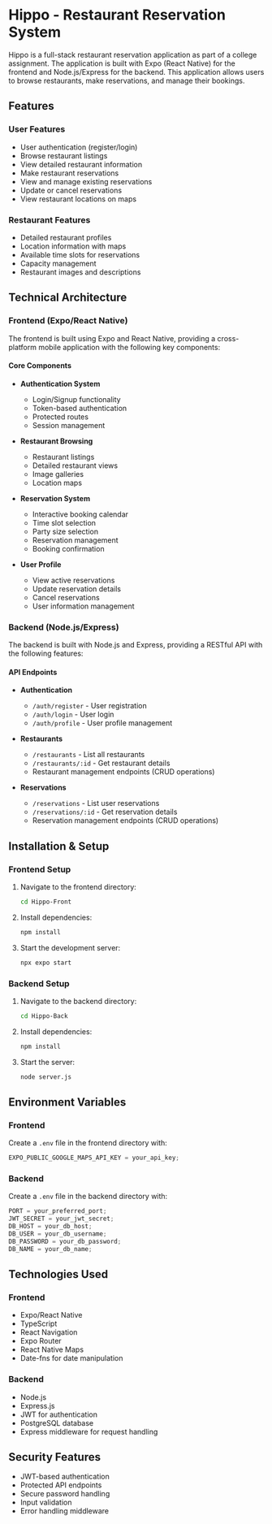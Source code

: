 # Hippo - Restaurant Reservation System

Hippo is a full-stack restaurant reservation application as part of a college assignment. The application is built with Expo (React Native) for the frontend and Node.js/Express for the backend. This application allows users to browse restaurants, make reservations, and manage their bookings.

## Features

### User Features

- User authentication (register/login)
- Browse restaurant listings
- View detailed restaurant information
- Make restaurant reservations
- View and manage existing reservations
- Update or cancel reservations
- View restaurant locations on maps

### Restaurant Features

- Detailed restaurant profiles
- Location information with maps
- Available time slots for reservations
- Capacity management
- Restaurant images and descriptions

## Technical Architecture

### Frontend (Expo/React Native)

The frontend is built using Expo and React Native, providing a cross-platform mobile application with the following key components:

#### Core Components

- **Authentication System**

  - Login/Signup functionality
  - Token-based authentication
  - Protected routes
  - Session management

- **Restaurant Browsing**

  - Restaurant listings
  - Detailed restaurant views
  - Image galleries
  - Location maps

- **Reservation System**

  - Interactive booking calendar
  - Time slot selection
  - Party size selection
  - Reservation management
  - Booking confirmation

- **User Profile**
  - View active reservations
  - Update reservation details
  - Cancel reservations
  - User information management

### Backend (Node.js/Express)

The backend is built with Node.js and Express, providing a RESTful API with the following features:

#### API Endpoints

- **Authentication**

  - `/auth/register` - User registration
  - `/auth/login` - User login
  - `/auth/profile` - User profile management

- **Restaurants**

  - `/restaurants` - List all restaurants
  - `/restaurants/:id` - Get restaurant details
  - Restaurant management endpoints (CRUD operations)

- **Reservations**
  - `/reservations` - List user reservations
  - `/reservations/:id` - Get reservation details
  - Reservation management endpoints (CRUD operations)

## Installation & Setup

### Frontend Setup

1. Navigate to the frontend directory:

   ```bash
   cd Hippo-Front
   ```

2. Install dependencies:

   ```bash
   npm install
   ```

3. Start the development server:
   ```bash
   npx expo start
   ```

### Backend Setup

1. Navigate to the backend directory:

   ```bash
   cd Hippo-Back
   ```

2. Install dependencies:

   ```bash
   npm install
   ```

3. Start the server:
   ```bash
   node server.js
   ```

## Environment Variables

### Frontend

Create a `.env` file in the frontend directory with:

```js
EXPO_PUBLIC_GOOGLE_MAPS_API_KEY = your_api_key;
```

### Backend

Create a `.env` file in the backend directory with:

```js
PORT = your_preferred_port;
JWT_SECRET = your_jwt_secret;
DB_HOST = your_db_host;
DB_USER = your_db_username;
DB_PASSWORD = your_db_password;
DB_NAME = your_db_name;
```

## Technologies Used

### Frontend

- Expo/React Native
- TypeScript
- React Navigation
- Expo Router
- React Native Maps
- Date-fns for date manipulation

### Backend

- Node.js
- Express.js
- JWT for authentication
- PostgreSQL database
- Express middleware for request handling

## Security Features

- JWT-based authentication
- Protected API endpoints
- Secure password handling
- Input validation
- Error handling middleware
